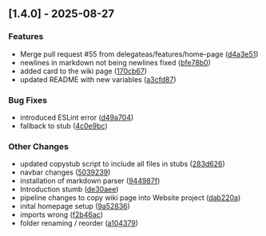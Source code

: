 ## [1.4.0] - 2025-08-27

### Features

* Merge pull request #55 from delegateas/features/home-page ([d4a3e51](https://github.com/delegateas/DataModelViewer/commit/d4a3e51))
* newlines in markdown not being newlines fixed ([bfe78b0](https://github.com/delegateas/DataModelViewer/commit/bfe78b0))
* added card to the wiki page ([170cb67](https://github.com/delegateas/DataModelViewer/commit/170cb67))
* updated README with new variables ([a3cfd87](https://github.com/delegateas/DataModelViewer/commit/a3cfd87))

### Bug Fixes

* introduced ESLint error ([d49a704](https://github.com/delegateas/DataModelViewer/commit/d49a704))
* fallback to stub ([4c0e9bc](https://github.com/delegateas/DataModelViewer/commit/4c0e9bc))

### Other Changes

* updated copystub script to include all files in stubs ([283d626](https://github.com/delegateas/DataModelViewer/commit/283d626))
* navbar changes ([5039239](https://github.com/delegateas/DataModelViewer/commit/5039239))
* installation of markdown parser ([944987f](https://github.com/delegateas/DataModelViewer/commit/944987f))
* Introduction stumb ([de30aee](https://github.com/delegateas/DataModelViewer/commit/de30aee))
* pipeline changes to copy wiki page into Website project ([dab220a](https://github.com/delegateas/DataModelViewer/commit/dab220a))
* inital homepage setup ([9a52836](https://github.com/delegateas/DataModelViewer/commit/9a52836))
* imports wrong ([f2b46ac](https://github.com/delegateas/DataModelViewer/commit/f2b46ac))
* folder renaming / reorder ([a104379](https://github.com/delegateas/DataModelViewer/commit/a104379))


